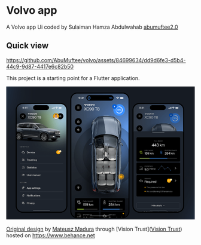 # Volvo app

A Volvo app Ui coded by Sulaiman Hamza Abdulwahab [abumuftee2.0](https://github.com/abumuftee)

## Quick view

https://github.com/AbuMuftee/volvo/assets/84699634/dd9d6fe3-d5b4-44c9-9d87-4417e6c82b50

This project is a starting point for a Flutter application.

![volvo ui screens](screens.png)

[Original design](https://www.behance.net/gallery/173039921/Volvo-Cars-App) by [Mateusz Madura](https://www.behance.net/MateuszMadura) through [Vision Trust]([Vision Trust](https://www.behance.net/visiontrust)) hosted on <https://www.behance.net>
